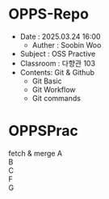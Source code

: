 # OPPS-Repo
- Date : 2025.03.24 16:00
    - Auther : Soobin Woo
- Subject : OSS Practive
- Classroom : 다향관 103
- Contents: Git & Github
    - Git Basic
    - Git Workflow
    - Git commands
# OPPSPrac
fetch & merge
A  
B  
C  
F  
G  